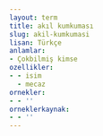 ```yaml
---
layout: term
title: akıl kumkuması
slug: akil-kumkumasi
lisan: Türkçe
anlamlar:
- Çokbilmiş kimse
ozellikler:
- - isim
  - mecaz
ornekler:
- - ''
orneklerkaynak:
- - ''
---
```

